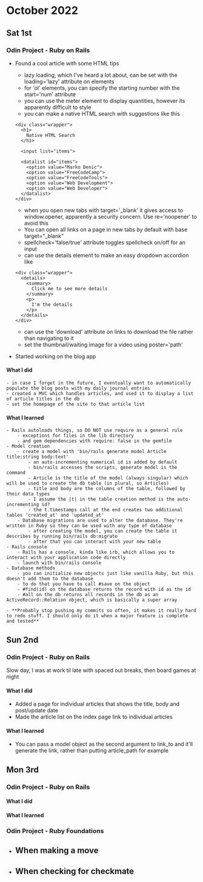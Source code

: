 # October 2022

## Sat 1st
### Odin Project - Ruby on Rails
- Found a cool article with some HTML tips
    - lazy loading, which I've heard a lot about, can be set with the loading='lazy' attribute on elements
    - for 'ol' elements, you can specify the starting number with the start='num' attribute
    - you can use the meter element to display quantities, however its apparently difficult to style
    - you can make a native HTML search with suggestions like this
    ```
    <div class="wrapper">
      <h1>
        Native HTML Search
      </h1>
    
      <input list="items">
    
      <datalist id="items">
        <option value="Marko Denic">
        <option value="FreeCodeCamp">
        <option value="FreeCodeTools">
        <option value="Web Development">
        <option value="Web Developer">
      </datalist>
    </div>
    ```
    - when you open new tabs with target='_blank' it gives access to window.opener, apparently a security concern. Use re='noopener' to avoid this
    - You can open all links on a page in new tabs by default with base target="_blank"
    - spellcheck='false/true' attribute toggles spellcheck on/off for an input
    - can use the details element to make an easy dropdown accordion like
    ```
    <div class="wrapper">
      <details>
        <summary>
          Click me to see more details
        </summary>
        <p>
          I'm the details
        </p>
      </details>
    </div>
    ```
    - can use the 'download' attribute on links to download the file rather than navigating to it
    - set the thumbnail/waiting image for a video using poster='path'

- Started working on the blog app
#### What I did
    - in case I forget in the future, I eventually want to automatically populate the blog posts with my daily journal entries
    - created a MVC which handles articles, and used it to display a list of article titles in the db
    - set the homepage of the site to that article list


#### What I learned
    - Rails autoloads things, so DO NOT use require as a general rule
        - exceptions for files in the lib directory
        - and gem dependencies with require: false in the gemfile
    - Model creation
        - create a model with 'bin/rails generate model Article title:string body:text'
            - an auto-incrementing numerical id is added by default
            - bin/rails accesses the scripts, generate model is the command
            - Article is the title of the model (always singular) which will be used to create the db table (in plural, so Articles)
            - title and body are the columns of the table, followed by their data types
            - I assume the |t| in the table creation method is the auto-incrementing id?
            - the t.timestamps call at the end creates two additional tables 'created_at' and 'updated_at'
        - Database migrations are used to alter the database. They're written in Ruby so they can be used with any type of database
            - after creating the model, you can create the table it describes by running bin/rails db:migrate
            - after that you can interact with your new table
    - Rails console
        - Rails has a console, kinda like irb, which allows you to interact with your application code directly
        - launch with bin/rails console
    - Database methods
        - you can initialize new objects just like vanilla Ruby, but this doesn't add them to the database
        - to do that you have to call #save on the object
        - #find(id) on the database returns the record with id as the id
        - #all on the db returns all records in the db as an ActiveRecord::Relation object, which is basically a super array

    - **Probably stop pushing my commits so often, it makes it really hard to redo stuff. I should only do it when a major feature is complete and tested**


## Sun 2nd
### Odin Project - Ruby on Rails
Slow day, I was at work til late with spaced out breaks, then board games at night

#### What I did
- Added a page for individual articles that shows the title, body and post/update date
- Made the article list on the index page link to individual articles

#### What I learned
- You can pass a model object as the second argument to link_to and it'll generate the link, rather than putting article_path for example


## Mon 3rd
### Odin Project - Ruby on Rails

#### What I did


#### What I learned







### Odin Project - Ruby Foundations
- When making a move
    - 

- When checking for checkmate
    - 